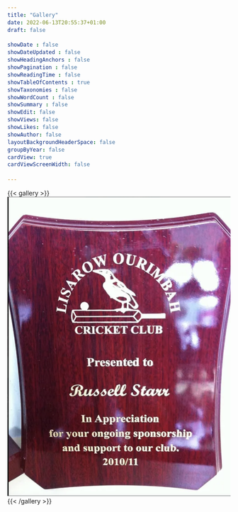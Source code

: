 ```yaml
---
title: "Gallery"
date: 2022-06-13T20:55:37+01:00
draft: false

showDate : false
showDateUpdated : false
showHeadingAnchors : false
showPagination : false
showReadingTime : false
showTableOfContents : true
showTaxonomies : false 
showWordCount : false
showSummary : false
showEdit: false
showViews: false
showLikes: false
showAuthor: false
layoutBackgroundHeaderSpace: false
groupByYear: false
cardView: true
cardViewScreenWidth: false

---
```


{{< gallery >}}
    <a class="grid-w50 md:grid-w33" target="_blank"><img src="images/gallery1.png" class="nozoom m-0" />
{{< /gallery >}}
